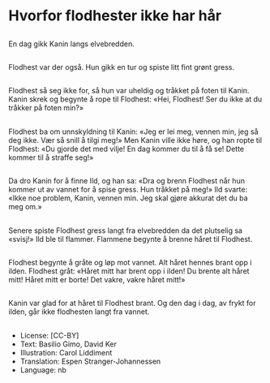 # Hvorfor flodhester ikke har hår

##
En dag gikk Kanin langs elvebredden.

##
Flodhest var der også. Hun gikk en tur og spiste litt fint grønt gress.

##
Flodhest så seg ikke for, så hun var uheldig og tråkket på foten til Kanin. Kanin skrek og begynte å rope til Flodhest: «Hei, Flodhest! Ser du ikke at du tråkker på foten min?»

##
Flodhest ba om unnskyldning til Kanin: «Jeg er lei meg, vennen min, jeg så deg ikke. Vær så snill å tilgi meg!» Men Kanin ville ikke høre, og han ropte til Flodhest: «Du gjorde det med vilje! En dag kommer du til å få se! Dette kommer til å straffe seg!»

##
Da dro Kanin for å finne Ild, og han sa: «Dra og brenn Flodhest når hun kommer ut av vannet for å spise gress. Hun tråkket på meg!» Ild svarte: «Ikke noe problem, Kanin, vennen min. Jeg skal gjøre akkurat det du ba meg om.»

##
Senere spiste Flodhest gress langt fra elvebredden da det plutselig sa «svisj!» Ild ble til flammer. Flammene begynte å brenne håret til Flodhest.

##
Flodhest begynte å gråte og løp mot vannet. Alt håret hennes brant opp i ilden. Flodhest gråt: «Håret mitt har brent opp i ilden! Du brente alt håret mitt! Håret mitt er borte! Det vakre, vakre håret mitt!»

##
Kanin var glad for at håret til Flodhest brant. Og den dag i dag, av frykt for ilden, går ikke flodhesten langt fra vannet.

##
* License: [CC-BY]
* Text: Basilio Gimo, David Ker
* Illustration: Carol Liddiment
* Translation: Espen Stranger-Johannessen
* Language: nb
